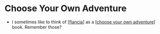 # Choose Your Own Adventure

- I sometimes like to think of [[flancia]] as a [[choose your own adventure]] book. Remember those?

[//begin]: # "Autogenerated link references for markdown compatibility"
[flancia]: flancia "Flancia"
[choose your own adventure]: choose-your-own-adventure "Choose Your Own Adventure"
[//end]: # "Autogenerated link references"